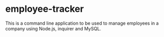 # employee-tracker
This is a command line application to be used to manage employees in a company using Node.js, inquirer and MySQL.